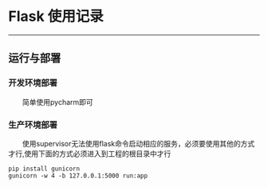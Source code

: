 # Flask 使用记录
***
## 运行与部署
### 开发环境部署
&ensp;&ensp;&ensp;&ensp;简单使用pycharm即可

### 生产环境部署
&ensp;&ensp;&ensp;&ensp;使用supervisor无法使用flask命令启动相应的服务，必须要使用其他的方式才行,使用下面的方式必须进入到工程的根目录中才行

```
pip install gunicorn
gunicorn -w 4 -b 127.0.0.1:5000 run:app
```